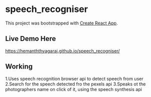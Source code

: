 # speech_recogniser

This project was bootstrapped with [Create React App](https://github.com/facebook/create-react-app).

## Live Demo Here
https://hemanththyagaraj.github.io/speech_recogniser/

## Working
1.Uses speech recognition browser api to detect speech from user <br />
2.Search for the speech detected fro the pexels api
3.Speaks ot the photographers name on click of it, using the speech synthesis api 

